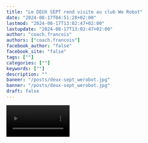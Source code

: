 ```yaml
---
title: "Le DEUX SEPT rend visite au club We Robot"
date: "2024-08-17T04:51:28+02:00"
lastmod: "2024-08-17T13:02:47+02:00"
lastupdate: "2024-08-17T13:02:47+02:00"
author: "coach.francois"
authors: ["coach.francois"]
facebook_author: "false"
facebook_site: "false"
tags: [""]
categories: [""]
keywords: [""]
description: ""
baneer: "/posts/deux-sept_werobot.jpg"
banner: "/posts/deux-sept_werobot.jpg"
draft: false
---
```

<video controls width="33%">
  <source src="/posts/fgc-2024-equipe-de-france-we-robot-gaillon(1).mp4" />
</video>



